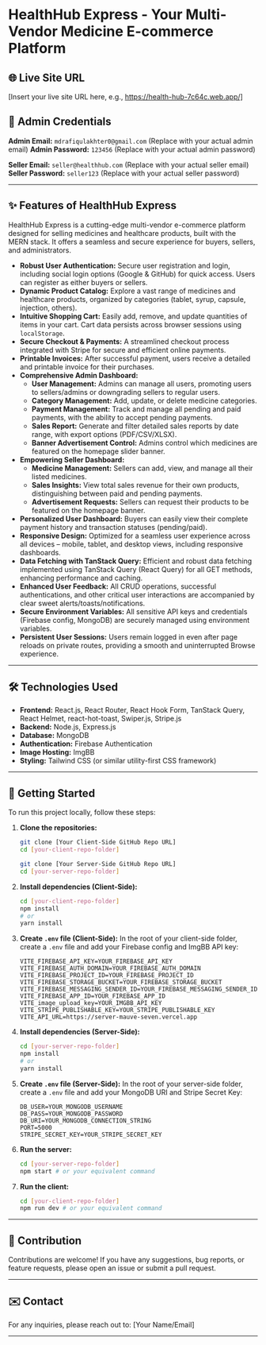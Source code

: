 # HealthHub Express - Your Multi-Vendor Medicine E-commerce Platform

## 🌐 Live Site URL
[Insert your live site URL here, e.g., https://health-hub-7c64c.web.app/]

## 🔑 Admin Credentials
**Admin Email:** `mdrafiqulakhter0@gmail.com` (Replace with your actual admin email)
**Admin Password:** `123456` (Replace with your actual admin password)

**Seller Email:** `seller@healthhub.com` (Replace with your actual seller email)
**Seller Password:** `seller123` (Replace with your actual seller password)

---

## ✨ Features of HealthHub Express

HealthHub Express is a cutting-edge multi-vendor e-commerce platform designed for selling medicines and healthcare products, built with the MERN stack. It offers a seamless and secure experience for buyers, sellers, and administrators.

* **Robust User Authentication:** Secure user registration and login, including social login options (Google & GitHub) for quick access. Users can register as either buyers or sellers.
* **Dynamic Product Catalog:** Explore a vast range of medicines and healthcare products, organized by categories (tablet, syrup, capsule, injection, others).
* **Intuitive Shopping Cart:** Easily add, remove, and update quantities of items in your cart. Cart data persists across browser sessions using `localStorage`.
* **Secure Checkout & Payments:** A streamlined checkout process integrated with Stripe for secure and efficient online payments.
* **Printable Invoices:** After successful payment, users receive a detailed and printable invoice for their purchases.
* **Comprehensive Admin Dashboard:**
    * **User Management:** Admins can manage all users, promoting users to sellers/admins or downgrading sellers to regular users.
    * **Category Management:** Add, update, or delete medicine categories.
    * **Payment Management:** Track and manage all pending and paid payments, with the ability to accept pending payments.
    * **Sales Report:** Generate and filter detailed sales reports by date range, with export options (PDF/CSV/XLSX).
    * **Banner Advertisement Control:** Admins control which medicines are featured on the homepage slider banner.
* **Empowering Seller Dashboard:**
    * **Medicine Management:** Sellers can add, view, and manage all their listed medicines.
    * **Sales Insights:** View total sales revenue for their own products, distinguishing between paid and pending payments.
    * **Advertisement Requests:** Sellers can request their products to be featured on the homepage banner.
* **Personalized User Dashboard:** Buyers can easily view their complete payment history and transaction statuses (pending/paid).
* **Responsive Design:** Optimized for a seamless user experience across all devices – mobile, tablet, and desktop views, including responsive dashboards.
* **Data Fetching with TanStack Query:** Efficient and robust data fetching implemented using TanStack Query (React Query) for all GET methods, enhancing performance and caching.
* **Enhanced User Feedback:** All CRUD operations, successful authentications, and other critical user interactions are accompanied by clear sweet alerts/toasts/notifications.
* **Secure Environment Variables:** All sensitive API keys and credentials (Firebase config, MongoDB) are securely managed using environment variables.
* **Persistent User Sessions:** Users remain logged in even after page reloads on private routes, providing a smooth and uninterrupted Browse experience.

---

## 🛠️ Technologies Used

* **Frontend:** React.js, React Router, React Hook Form, TanStack Query, React Helmet, react-hot-toast, Swiper.js, Stripe.js
* **Backend:** Node.js, Express.js
* **Database:** MongoDB
* **Authentication:** Firebase Authentication
* **Image Hosting:** ImgBB
* **Styling:** Tailwind CSS (or similar utility-first CSS framework)

---

## 🚀 Getting Started

To run this project locally, follow these steps:

1.  **Clone the repositories:**
    ```bash
    git clone [Your Client-Side GitHub Repo URL]
    cd [your-client-repo-folder]

    git clone [Your Server-Side GitHub Repo URL]
    cd [your-server-repo-folder]
    ```

2.  **Install dependencies (Client-Side):**
    ```bash
    cd [your-client-repo-folder]
    npm install
    # or
    yarn install
    ```

3.  **Create `.env` file (Client-Side):**
    In the root of your client-side folder, create a `.env` file and add your Firebase config and ImgBB API key:
    ```
    VITE_FIREBASE_API_KEY=YOUR_FIREBASE_API_KEY
    VITE_FIREBASE_AUTH_DOMAIN=YOUR_FIREBASE_AUTH_DOMAIN
    VITE_FIREBASE_PROJECT_ID=YOUR_FIREBASE_PROJECT_ID
    VITE_FIREBASE_STORAGE_BUCKET=YOUR_FIREBASE_STORAGE_BUCKET
    VITE_FIREBASE_MESSAGING_SENDER_ID=YOUR_FIREBASE_MESSAGING_SENDER_ID
    VITE_FIREBASE_APP_ID=YOUR_FIREBASE_APP_ID
    VITE_image_upload_key=YOUR_IMGBB_API_KEY
    VITE_STRIPE_PUBLISHABLE_KEY=YOUR_STRIPE_PUBLISHABLE_KEY
    VITE_API_URL=https://server-mauve-seven.vercel.app
    ```

4.  **Install dependencies (Server-Side):**
    ```bash
    cd [your-server-repo-folder]
    npm install
    # or
    yarn install
    ```

5.  **Create `.env` file (Server-Side):**
    In the root of your server-side folder, create a `.env` file and add your MongoDB URI and Stripe Secret Key:
    ```
    DB_USER=YOUR_MONGODB_USERNAME
    DB_PASS=YOUR_MONGODB_PASSWORD
    DB_URI=YOUR_MONGODB_CONNECTION_STRING
    PORT=5000
    STRIPE_SECRET_KEY=YOUR_STRIPE_SECRET_KEY
    ```

6.  **Run the server:**
    ```bash
    cd [your-server-repo-folder]
    npm start # or your equivalent command
    ```

7.  **Run the client:**
    ```bash
    cd [your-client-repo-folder]
    npm run dev # or your equivalent command
    ```

---

## 🤝 Contribution

Contributions are welcome! If you have any suggestions, bug reports, or feature requests, please open an issue or submit a pull request.

---

## ✉️ Contact

For any inquiries, please reach out to:
[Your Name/Email]

---